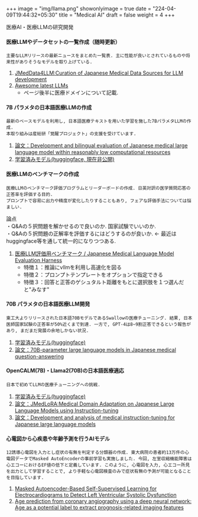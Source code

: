 +++
image = "img/llama.png"
showonlyimage = true
date = "224-04-09T19:44:32+05:30"
title = "Medical AI"
draft = false
weight = 4
+++

医療AI・医療LLMの研究開発

<!--more-->

<!-- ---
1. [7B パラメタの日本語医療LLMの作成](#anchor5)
1. [医療LLMのベンチマークの作成](#anchor4)  
1. [70Bパラメタの日本語医療LLM開発](#anchor3)    
1. [OpenCALM(7B)・Llama2(70B)の日本語医療適応](#anchor2)  
1. [心電図から心疾患や年齢予測を行うAIモデル](#anchor1)  
--- -->

<a id="anchor0"></a>
#### 医療LLMやデータセットの一覧作成（随時更新）

```
主要なLLMリリースの最新ニュースをまとめた一覧表. 主に性能が良いとされているものや将来性がありそうなモデルを取り上げている.
```

1. [JMedData4LLM:Curation of Japanese Medical Data Sources for LLM development](https://github.com/stardust-coder/jmed-data-for-llm)
1. [Awesome latest LLMs](https://github.com/stardust-coder/awesome-latest-LLM)
    - ページ後半に医療ドメインについて記載.


<a id="anchor5"></a>
#### 7B パラメタの日本語医療LLMの作成

```
最新のベースモデルを利用し, 日本語医療テキストを用いた学習を施した7BパラメタLLMの作成.    
本取り組みは産総研「覚醒プロジェクト」の支援を受けています.
```

1. [論文：Development and bilingual evaluation of Japanese medical large language model within reasonably low computational resources](https://arxiv.org/pdf/2409.11783)
1. [学習済みモデル(huggingface, 現在非公開)](https://huggingface.co/stardust-coder/jmedllm-7b-v1)


<a id="anchor4"></a>
#### 医療LLMのベンチマークの作成

```
医療LLMのベンチマーク評価プログラムとリーダーボードの作成. 日英対訳の医学質問応答の正答率を評価する目的.　　
プロンプトで容易に出力や精度が変化したりすることもあり, フェアな評価手法については悩ましい.
```
論点  
・Q&Aの５択問題を解かせるので良いのか.  国家試験でいいのか.  
・Q&Aの５択問題の正解率を評価するにはどうするのが良いか. ← 最近はhuggingface等を通して統一的になりつつある.

1. [医療LLM評価用ベンチマーク / Japanese Medical Language Model Evaluation Harness](https://github.com/stardust-coder/japanese-lm-med-harness)
    - 特徴１：推論にvllmを利用し高速化を図る
    - 特徴２：プロンプトテンプレートをオプションで指定できる
    - 特徴３：回答と正答のゲシュタルト距離をもとに選択肢を１つ選んだと"みなす"


<a id="anchor3"></a>
#### 70B パラメタの日本語医療LLM開発

```
東工大よりリリースされた日本語70BモデルであるSwallowの医療チューニング. 結果, 日本医師国家試験の正答率が50%近くまで到達. 一方で, GPT-4は8~9割正答できるという報告があり, まだまだ発展の余地しかない状況.
```

1. [学習済みモデル(huggingface)](https://huggingface.co/AIgroup-CVM-utokyohospital/MedSwallow-70b)
1. [論文：70B-parameter large language models in Japanese medical question-answering](https://arxiv.org/abs/2406.14882)



<a id="anchor2"></a>
#### OpenCALM(7B)・Llama2(70B)の日本語医療適応

```
日本で初めてLLMの医療チューニングへの挑戦.
```

1. [学習済みモデル(huggingface)](https://huggingface.co/AIgroup-CVM-utokyohospital/llama2-jmedlora-3000)
1. [論文：JMedLoRA:Medical Domain Adaptation on Japanese Large Language Models using Instruction-tuning](https://arxiv.org/abs/2310.10083) 
1. [論文：Development and analysis of medical instruction-tuning for Japanese large language models](https://accscience.com/journal/AIH/articles/online_first/1381)




<a id="anchor1"></a>
#### 心電図から心疾患や年齢予測を行うAIモデル

```
12誘導心電図を入力とし症状の有無を判定する分類器の作成. 東大病院の患者約13万件の心電図データでMasked AutoEncoderの事前学習も実施しました. 今回, 左室収縮機能障害は心エコーにおけるEF値の低下と定義しています. このように, 心電図を入力, 心エコー所見を出力として学習することで, より手軽な心電図検査のみで症状有無の予測が可能となることを目指しています.
```

1. [Masked Autoencoder-Based Self-Supervised Learning for Electrocardiograms to Detect Left Ventricular Systolic Dysfunction](https://neurips.cc/media/PosterPDFs/NeurIPS%202022/60064.png?t=1669681561.7912426)
1. [Age prediction from coronary angiography using a deep neural network: Age as a potential label to extract prognosis-related imaging features](https://journals.plos.org/plosone/article?id=10.1371/journal.pone.0276928)





